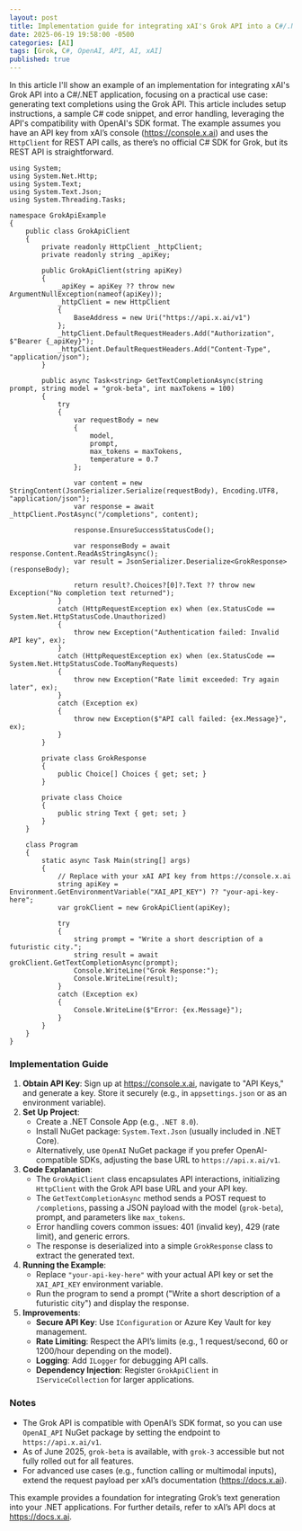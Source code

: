 ```yaml
---
layout: post
title: Implementation guide for integrating xAI's Grok API into a C#/.NET application
date: 2025-06-19 19:58:00 -0500
categories: [AI]
tags: [Grok, C#, OpenAI, API, AI, xAI]
published: true
---
```


In this article I'll show an example of an implementation for integrating xAI's Grok API into a C#/.NET application, focusing on a practical use case: generating text completions using the Grok API. This article includes setup instructions, a sample C# code snippet, and error handling, leveraging the API's compatibility with OpenAI's SDK format. The example assumes you have an API key from xAI’s console (https://console.x.ai) and uses the `HttpClient` for REST API calls, as there’s no official C# SDK for Grok, but its REST API is straightforward.

```x-csharp
using System;
using System.Net.Http;
using System.Text;
using System.Text.Json;
using System.Threading.Tasks;

namespace GrokApiExample
{
    public class GrokApiClient
    {
        private readonly HttpClient _httpClient;
        private readonly string _apiKey;

        public GrokApiClient(string apiKey)
        {
            _apiKey = apiKey ?? throw new ArgumentNullException(nameof(apiKey));
            _httpClient = new HttpClient
            {
                BaseAddress = new Uri("https://api.x.ai/v1")
            };
            _httpClient.DefaultRequestHeaders.Add("Authorization", $"Bearer {_apiKey}");
            _httpClient.DefaultRequestHeaders.Add("Content-Type", "application/json");
        }

        public async Task<string> GetTextCompletionAsync(string prompt, string model = "grok-beta", int maxTokens = 100)
        {
            try
            {
                var requestBody = new
                {
                    model,
                    prompt,
                    max_tokens = maxTokens,
                    temperature = 0.7
                };

                var content = new StringContent(JsonSerializer.Serialize(requestBody), Encoding.UTF8, "application/json");
                var response = await _httpClient.PostAsync("/completions", content);
                
                response.EnsureSuccessStatusCode();
                
                var responseBody = await response.Content.ReadAsStringAsync();
                var result = JsonSerializer.Deserialize<GrokResponse>(responseBody);
                
                return result?.Choices?[0]?.Text ?? throw new Exception("No completion text returned");
            }
            catch (HttpRequestException ex) when (ex.StatusCode == System.Net.HttpStatusCode.Unauthorized)
            {
                throw new Exception("Authentication failed: Invalid API key", ex);
            }
            catch (HttpRequestException ex) when (ex.StatusCode == System.Net.HttpStatusCode.TooManyRequests)
            {
                throw new Exception("Rate limit exceeded: Try again later", ex);
            }
            catch (Exception ex)
            {
                throw new Exception($"API call failed: {ex.Message}", ex);
            }
        }

        private class GrokResponse
        {
            public Choice[] Choices { get; set; }
        }

        private class Choice
        {
            public string Text { get; set; }
        }
    }

    class Program
    {
        static async Task Main(string[] args)
        {
            // Replace with your xAI API key from https://console.x.ai
            string apiKey = Environment.GetEnvironmentVariable("XAI_API_KEY") ?? "your-api-key-here";
            var grokClient = new GrokApiClient(apiKey);

            try
            {
                string prompt = "Write a short description of a futuristic city.";
                string result = await grokClient.GetTextCompletionAsync(prompt);
                Console.WriteLine("Grok Response:");
                Console.WriteLine(result);
            }
            catch (Exception ex)
            {
                Console.WriteLine($"Error: {ex.Message}");
            }
        }
    }
}
```

### Implementation Guide
1. **Obtain API Key**: Sign up at https://console.x.ai, navigate to "API Keys," and generate a key. Store it securely (e.g., in `appsettings.json` or as an environment variable).
2. **Set Up Project**:
   - Create a .NET Console App (e.g., `.NET 8.0`).
   - Install NuGet package: `System.Text.Json` (usually included in .NET Core).
   - Alternatively, use `OpenAI` NuGet package if you prefer OpenAI-compatible SDKs, adjusting the base URL to `https://api.x.ai/v1`.
3. **Code Explanation**:
   - The `GrokApiClient` class encapsulates API interactions, initializing `HttpClient` with the Grok API base URL and your API key.
   - The `GetTextCompletionAsync` method sends a POST request to `/completions`, passing a JSON payload with the model (`grok-beta`), prompt, and parameters like `max_tokens`.
   - Error handling covers common issues: 401 (invalid key), 429 (rate limit), and generic errors.
   - The response is deserialized into a simple `GrokResponse` class to extract the generated text.
4. **Running the Example**:
   - Replace `"your-api-key-here"` with your actual API key or set the `XAI_API_KEY` environment variable.
   - Run the program to send a prompt ("Write a short description of a futuristic city") and display the response.
5. **Improvements**:
   - **Secure API Key**: Use `IConfiguration` or Azure Key Vault for key management.
   - **Rate Limiting**: Respect the API’s limits (e.g., 1 request/second, 60 or 1200/hour depending on the model).[](https://www.merge.dev/blog/grok-api-key)
   - **Logging**: Add `ILogger` for debugging API calls.
   - **Dependency Injection**: Register `GrokApiClient` in `IServiceCollection` for larger applications.

### Notes
- The Grok API is compatible with OpenAI’s SDK format, so you can use `OpenAI_API` NuGet package by setting the endpoint to `https://api.x.ai/v1`.[](https://x.ai/news/api)
- As of June 2025, `grok-beta` is available, with `grok-3` accessible but not fully rolled out for all features.[](https://x.ai/news/api)
- For advanced use cases (e.g., function calling or multimodal inputs), extend the request payload per xAI’s documentation (https://docs.x.ai).[](https://docs.x.ai/docs/api-reference)

This example provides a foundation for integrating Grok’s text generation into your .NET applications. For further details, refer to xAI’s API docs at https://docs.x.ai.
